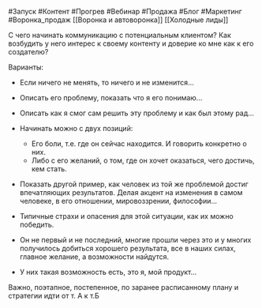 #Запуск #Контент #Прогрев #Вебинар #Продажа #Блог #Маркетинг #Воронка_продаж 
[[Воронка и автоворонка]]
[[Холодные лиды]]

С чего начинать коммуникацию с потенциальным клиентом?
Как возбудить у него интерес к своему контенту и доверие ко мне как к его создателю?

Варианты:
- Если ничего не менять, то ничего и не изменится...
- Описать его проблему, показать что я его понимаю...
- Описать как я смог сам решить эту проблему и как был этому рад...
- Начинать можно с двух позиций:
	- Его боли, т.е. где он сейчас находится. И говорить конкретно о них.
	- Либо с его желаний, о том, где он хочет оказаться, чего достичь, кем стать.
- Показать другой пример, как человек из той же проблемой достиг впечатляющих результатов. Делая акцент на изменения в самом человеке, в его отношении, мировоззрении, философии...
- Типичные страхи и опасения для этой ситуации, как их можно победить.


- Он не первый и не последний, многие прошли через это и у многих получилось добиться хорошего результата, все в наших силах, главное желание, а возможности найдутся.
- У них такая возможность есть, это я, мой продукт...

Важно, поэтапное, постепенное, по заранее расписанному плану и стратегии идти от т. А к т.Б